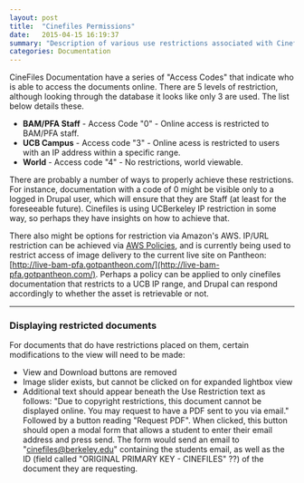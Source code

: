 ```yaml
---
layout: post
title:  "Cinefiles Permissions"
date:   2015-04-15 16:19:37
summary: "Description of various use restrictions associated with Cinefiles content"
categories: Documentation
---
```


CineFiles Documentation have a series of "Access Codes" that indicate who is able to access the documents online. There are 5 levels of restriction, although looking through the database it looks like only 3 are used. The list below details these.

* **BAM/PFA Staff** - Access Code "0" - Online access is restricted to BAM/PFA staff.
* **UCB Campus** - Access code "3" - Online acess is restricted to users with an IP address within a specific range.
* **World** - Access code "4" - No restrictions, world viewable.

There are probably a number of ways to properly achieve these restrictions. For instance, documentation with a code of 0 might be visible only to a logged in Drupal user, which will ensure that they are Staff (at least for the foreseeable future). Cinefiles is using UCBerkeley IP restriction in some way, so perhaps they have insights on how to achieve that. 

There also might be options for restriction via Amazon's AWS. IP/URL restriction can be achieved via [AWS Policies](http://docs.aws.amazon.com/IAM/latest/UserGuide/PoliciesOverview.html), and is currently being used to restrict access of image delivery to the current live site on Pantheon: [http://live-bam-pfa.gotpantheon.com/](http://live-bam-pfa.gotpantheon.com/). Perhaps a policy can be applied to only cinefiles documentation that restricts to a UCB IP range, and Drupal can respond accordingly to whether the asset is retrievable or not.

----

### Displaying restricted documents

For documents that do have restrictions placed on them, certain modifications to the view will need to be made:

* View and Download buttons are removed
* Image slider exists, but cannot be clicked on for expanded lightbox view
* Additional text should appear beneath the Use Restriction text as follows: "Due to copyright restrictions, this document cannot be displayed online. You may request to have a PDF sent to you via email." Followed by a button reading "Request PDF". When clicked, this button should open a modal form that allows a student to enter their email address and press send. The form would send an email to "cinefiles@berkeley.edu" containing the students email, as well as the ID (field called "ORIGINAL PRIMARY KEY - CINEFILES" ??) of the document they are requesting.


